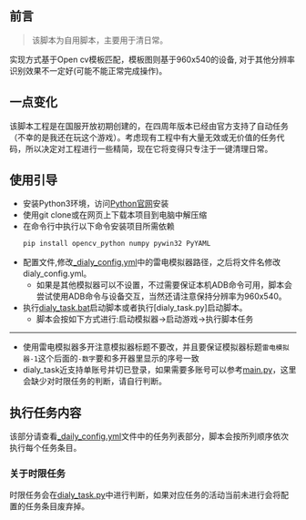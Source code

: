 ## 前言
> 该脚本为自用脚本，主要用于清日常。

实现方式基于Open cv模板匹配，模板图则基于960x540的设备, 对于其他分辨率识别效果不一定好(可能不能正常完成操作)。

## 一点变化
该脚本工程是在国服开放初期创建的，在四周年版本已经由官方支持了自动任务（不幸的是我还在玩这个游戏）。考虑现有工程中有大量无效或无价值的任务代码，所以决定对工程进行一些精简，现在它将变得只专注于一键清理日常。

## 使用引导

* 安装Python3环境，访问[Python官网](https://www.python.org/)安装
* 使用git clone或在网页上下载本项目到电脑中解压缩
* 在命令行中执行以下命令安装项目所需依赖
  ```cmd
  pip install opencv_python numpy pywin32 PyYAML
  ```
* 配置文件,修改[_dialy_config.yml](_dialy_config.yml)中的雷电模拟器路径，之后将文件名修改dialy_config.yml。
  * 如果是其他模拟器可以不设置，不过需要保证本机ADB命令可用，脚本会尝试使用ADB命令与设备交互，当然还请注意保持分辨率为960x540。
* 执行[dialy_task.bat](dialy_task.bat)启动脚本或者执行[dialy_task.py]启动脚本。
  * 脚本会按如下方式进行:启动模拟器->启动游戏->执行脚本任务
---
* 使用雷电模拟器多开注意模拟器标题不要改，并且要保证模拟器标题`雷电模拟器-1`这个后面的`-数字`要和多开器里显示的序号一致
* dialy_task近支持单账号并切已登录，如果需要多账号可以参考[main.py](main.py)，这里会缺少对时限任务的判断，请自行判断。

## 执行任务内容

该部分请查看[_daily_config.yml](_daily_config.yml)文件中的任务列表部分，脚本会按所列顺序依次执行每个任务条目。

### 关于时限任务

时限任务会在[dialy_task.py](daily_task.py)中进行判断，如果对应任务的活动当前未进行会将配置的任务条目废弃掉。

